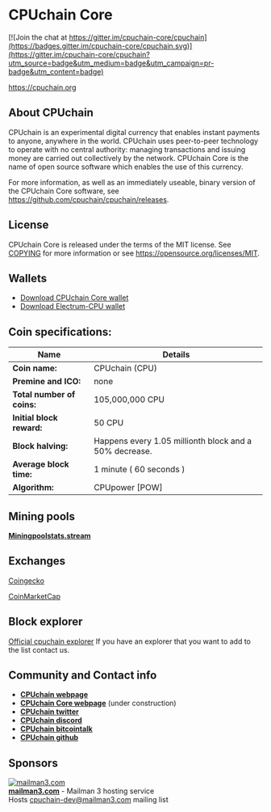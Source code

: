 CPUchain Core
=====================================

[![Join the chat at https://gitter.im/cpuchain-core/cpuchain](https://badges.gitter.im/cpuchain-core/cpuchain.svg)](https://gitter.im/cpuchain-core/cpuchain?utm_source=badge&utm_medium=badge&utm_campaign=pr-badge&utm_content=badge)

https://cpuchain.org

About CPUchain 
----------------

CPUchain is an experimental digital currency that enables instant payments to
anyone, anywhere in the world. CPUchain uses peer-to-peer technology to operate
with no central authority: managing transactions and issuing money are carried
out collectively by the network. CPUchain Core is the name of open source
software which enables the use of this currency.

For more information, as well as an immediately useable, binary version of
the CPUchain Core software, see https://github.com/cpuchain/cpuchain/releases.

License
-------

CPUchain Core is released under the terms of the MIT license. See [COPYING](COPYING) for more
information or see https://opensource.org/licenses/MIT.

Wallets
-------
- [Download CPUchain Core wallet](https://github.com/cpuchain/cpuchain/releases/latest)
- [Download Electrum-CPU wallet](https://github.com/cpuchain/electrum-cpu/releases/latest)

Coin specifications:
-------

Name | Details
------ | ------
**Coin name:** | CPUchain  (CPU)
**Premine and ICO:** | none
**Total number of coins:** | 105,000,000 CPU
**Initial block reward:** | 50 CPU
**Block halving:** | Happens every 1.05 millionth block and a 50% decrease.
**Average block time:** | 1 minute ( 60 seconds )
**Algorithm:** | CPUpower [POW]
 
Mining pools
-------
[**Miningpoolstats.stream**](https://miningpoolstats.stream/cpuchain)

Exchanges
-------
[Coingecko](https://www.coingecko.com/en/coins/cpuchain)

[CoinMarketCap](https://coinmarketcap.com/currencies/cpuchain)
 
Block explorer
-------

[Official cpuchain explorer](https://explorer.cpuchain.org)
If you have an explorer that you want to add to the list contact us. 

Community and Contact info
-------

- [**CPUchain webpage**](https://cpuchain.org/)
- [**CPUchain Core webpage**](https://cpuchaincore.org) (under construction)
- [**CPUchain twitter**](https://twitter.com/cpuchaincore)
- [**CPUchain discord**](https://discord.gg/zRamqNfBXQ)
- [**CPUchain bitcointalk**](https://bitcointalk.org/index.php?topic=5161183.0)
- [**CPUchain github**](https://github.com/cpuchain-core)

Sponsors
-------

[![mailman3.com](https://mailman3.com/mailman3.gif)](https://mailman3.com)<br/>
[**mailman3.com**](https://mailman3.com) - Mailman 3 hosting service<br/>
Hosts [cpuchain-dev@mailman3.com](mailto:cpuchain-dev@mailman3.com) mailing list
